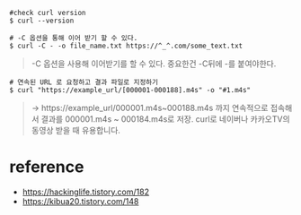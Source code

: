 ```
#check curl version
$ curl --version

# -C 옵션을 통해 이어 받기 할 수 있다.
$ curl -C - -o file_name.txt https://^_^.com/some_text.txt
```
> -C 옵션을 사용해 이어받기를 할 수 있다. 중요한건 -C뒤에 -를 붙여야한다.

```
# 연속된 URL 로 요청하고 결과 파일로 지정하기
$ curl "https://example_url/[000001-000188].m4s" -o "#1.m4s"
```
> → https://example_url/000001.m4s~000188.m4s 까지 연속적으로 접속해서 결과를 000001.m4s ~ 000184.m4s로 저장. curl로 네이버나 카카오TV의 동영상 받을 때 유용합니다.


# reference 
- https://hackinglife.tistory.com/182
- https://kibua20.tistory.com/148

